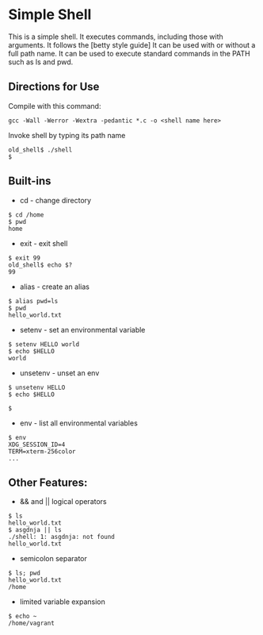 # Simple Shell

This is a simple shell. It executes commands, including those with arguments.
It follows the [betty style guide]
It can be used with or without a full path name.
It can be used to execute standard commands in the PATH such as ls and pwd.

## Directions for Use

Compile with this command:

```
gcc -Wall -Werror -Wextra -pedantic *.c -o <shell name here>
```

Invoke shell by typing its path name

```
old_shell$ ./shell
$
```

## Built-ins

- cd - change directory

```
$ cd /home
$ pwd
home
```

- exit - exit shell

```
$ exit 99
old_shell$ echo $?
99
```

- alias - create an alias

```
$ alias pwd=ls
$ pwd
hello_world.txt
```

- setenv - set an environmental variable

```
$ setenv HELLO world
$ echo $HELLO
world
```

- unsetenv - unset an env

```
$ unsetenv HELLO
$ echo $HELLO

$
```

- env - list all environmental variables

```
$ env
XDG_SESSION_ID=4
TERM=xterm-256color
...
```

## Other Features:

- && and || logical operators

```
$ ls
hello_world.txt
$ asgdnja || ls
./shell: 1: asgdnja: not found
hello_world.txt
```

- semicolon separator

```
$ ls; pwd
hello_world.txt
/home
```

- limited variable expansion

```
$ echo ~
/home/vagrant
```
